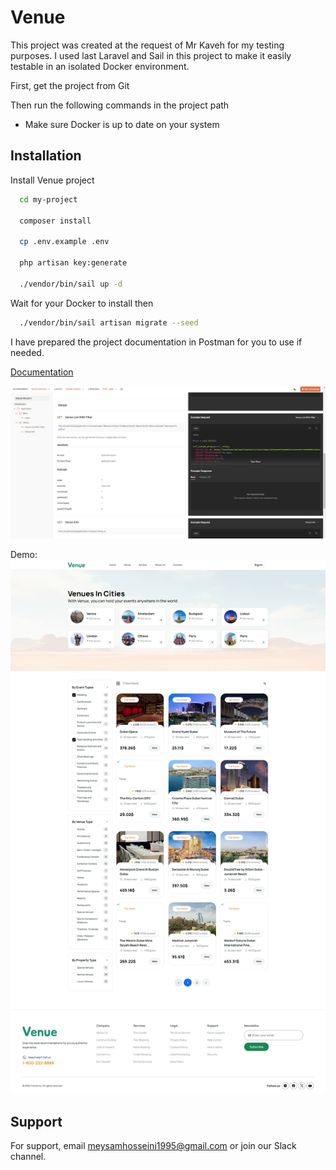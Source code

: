 # Venue

This project was created at the request of Mr Kaveh for my testing purposes. I used last Laravel and Sail in this project to make it easily testable in an isolated Docker environment.

First, get the project from Git

Then run the following commands in the project path

* Make sure Docker is up to date on your system









## Installation

Install Venue project

```bash
  cd my-project

  composer install

  cp .env.example .env

  php artisan key:generate

  ./vendor/bin/sail up -d
```


Wait for your Docker to install then

```bash
  ./vendor/bin/sail artisan migrate --seed
```


I have prepared the project documentation in Postman for you to use if needed.

[Documentation](https://documenter.getpostman.com/view/1976063/2sA3kaAyNx)


![Logo](./public/doc.png)



Demo:
![screencapture](./public/screencapture.png)

## Support

For support, email meysamhosseini1995@gmail.com or join our Slack channel.
